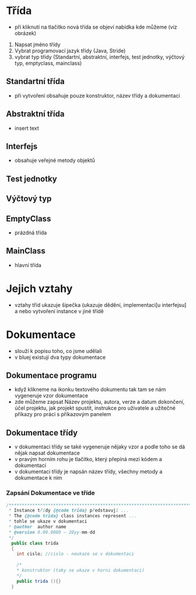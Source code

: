 # Třída
* pří kliknutí na tlačitko nová třída se objeví nabídka kde můžeme (viz obrázek)
 1. Napsat jméno třídy
 1. Vybrat programovací jazyk třídy (Java, Stride)
 1. vybrat typ třídy (Standartní, abstraktní, interfejs, test jednotky, výčtový typ, emptyclass, mainclass)
 
## Standartní třída
* při vytvoření obsahuje pouze konstruktor, název třídy a dokumentaci

## Abstraktní třída
* insert text

## Interfejs
* obsahuje veřejné metody objektů

## Test jednotky

## Výčtový typ

## EmptyClass
* prázdná třída

## MainClass
* hlavní třída

# Jejich vztahy
* vztahy tříd ukazuje šipečka (ukazuje dědění, implementaci[u interfejsu] a nebo vytvoření instance v jiné třídě

# Dokumentace
* slouží k popisu toho, co jsme udělali
* v bluej existují dva typy dokumentace

## Dokumentace programu
* když klikneme na ikonku textového dokumentu tak tam se nám vygeneruje vzor dokumentace
* zde můžeme zapsat Název projektu, autora, verze a datum dokončení, účel projektu, jak projekt spustit, instrukce pro uživatele a užitečné příkazy pro práci s příkazovým panelem

## Dokumentace třídy
* v dokumentaci třídy se také vygeneruje nějaky vzor a podle toho se dá nějak napsat dokumentace
* v pravým horním rohu je tlačítko, který přepíná mezi kódem a dokumentací
* v dokumentaci třídy je napsán název třídy, všechny metody a dokumentace k nim

### Zapsání Dokumentace ve tříde
```java
/*******************************************************************************
 * Instance třídy {@code trida} představují ...
 * The {@code trida} class instances represent ...
 * tohle se ukaze v dokumentaci
 * @author  author name
 * @version 0.00.0000 — 20yy-mm-dd
 */ 
  public class trida
  {
    int cislo; //cislo - neukaze se v dokumentaci
    
    /*
    * konstruktor (taky se ukaze v horni dokumentaci)
    */
    public trida (){}
  }
```
